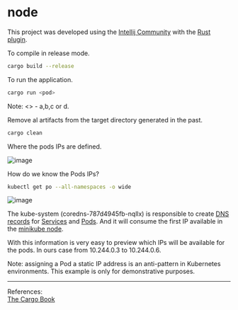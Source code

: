
# node

This project was developed using the [Intellij Community](https://www.jetbrains.com/idea/download/#section=linux) with the [Rust plugin](https://www.jetbrains.com/rust/).

To compile in release mode.

```bash
cargo build --release
```

To run the application.

```bash
cargo run <pod>
```
Note: <<pod>> - a,b,c or d.

Remove al artifacts from the target directory generated in the past.

```bash
cargo clean
```

Where the pods IPs are defined.

![image](https://user-images.githubusercontent.com/76512851/236634324-893166a5-d53d-464f-9af4-2f774538bc50.png)

How do we know the Pods IPs?

```bash
kubectl get po --all-namespaces -o wide
```

![image](https://user-images.githubusercontent.com/76512851/236634595-33fb25ce-5503-4910-bd64-44ef2320eae4.png)

The kube-system (coredns-787d4945fb-nqllx) is responsible to create [DNS records](https://kubernetes.io/docs/concepts/services-networking/dns-pod-service/) for [Services](https://minikube.sigs.k8s.io/docs/commands/service/) and [Pods](https://kubernetes.io/docs/concepts/workloads/pods/). And it will consume the first IP available in the [minikube node](https://minikube.sigs.k8s.io/docs/commands/node/#minikube-node).

With this information is very easy to preview which IPs will be available for the pods. In ours case from 10.244.0.3 to 10.244.0.6.

Note: assigning a Pod a static IP address is an anti-pattern in Kubernetes environments. This example is only for demonstrative purposes.
<hr>

References:<br>
[The Cargo Book](https://doc.rust-lang.org/cargo/)<br>
